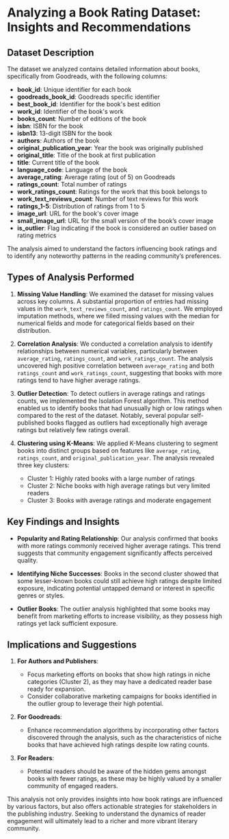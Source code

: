 # Analyzing a Book Rating Dataset: Insights and Recommendations

## Dataset Description
The dataset we analyzed contains detailed information about books, specifically from Goodreads, with the following columns:

- **book_id**: Unique identifier for each book
- **goodreads_book_id**: Goodreads specific identifier
- **best_book_id**: Identifier for the book's best edition
- **work_id**: Identifier of the book's work
- **books_count**: Number of editions of the book
- **isbn**: ISBN for the book
- **isbn13**: 13-digit ISBN for the book
- **authors**: Authors of the book
- **original_publication_year**: Year the book was originally published
- **original_title**: Title of the book at first publication
- **title**: Current title of the book
- **language_code**: Language of the book
- **average_rating**: Average rating (out of 5) on Goodreads
- **ratings_count**: Total number of ratings
- **work_ratings_count**: Ratings for the work that this book belongs to
- **work_text_reviews_count**: Number of text reviews for this work
- **ratings_1-5**: Distribution of ratings from 1 to 5
- **image_url**: URL for the book's cover image
- **small_image_url**: URL for the small version of the book’s cover image
- **is_outlier**: Flag indicating if the book is considered an outlier based on rating metrics

The analysis aimed to understand the factors influencing book ratings and to identify any noteworthy patterns in the reading community’s preferences.

## Types of Analysis Performed

1. **Missing Value Handling**:
   We examined the dataset for missing values across key columns. A substantial proportion of entries had missing values in the `work_text_reviews_count`, and `ratings_count`. We employed imputation methods, where we filled missing values with the median for numerical fields and mode for categorical fields based on their distribution.

2. **Correlation Analysis**:
   We conducted a correlation analysis to identify relationships between numerical variables, particularly between `average_rating`, `ratings_count`, and `work_ratings_count`. The analysis uncovered high positive correlation between `average_rating` and both `ratings_count` and `work_ratings_count`, suggesting that books with more ratings tend to have higher average ratings.

3. **Outlier Detection**:
   To detect outliers in average ratings and ratings counts, we implemented the Isolation Forest algorithm. This method enabled us to identify books that had unusually high or low ratings when compared to the rest of the dataset. Notably, several popular self-published books flagged as outliers had exceptionally high average ratings but relatively few ratings overall.

4. **Clustering using K-Means**:
   We applied K-Means clustering to segment books into distinct groups based on features like `average_rating`, `ratings_count`, and `original_publication_year`. The analysis revealed three key clusters: 
   
   - Cluster 1: Highly rated books with a large number of ratings
   - Cluster 2: Niche books with high average ratings but very limited readers
   - Cluster 3: Books with average ratings and moderate engagement

## Key Findings and Insights

- **Popularity and Rating Relationship**: Our analysis confirmed that books with more ratings commonly received higher average ratings. This trend suggests that community engagement significantly affects perceived quality.
  
- **Identifying Niche Successes**: Books in the second cluster showed that some lesser-known books could still achieve high ratings despite limited exposure, indicating potential untapped demand or interest in specific genres or styles.
  
- **Outlier Books**: The outlier analysis highlighted that some books may benefit from marketing efforts to increase visibility, as they possess high ratings yet lack sufficient exposure.

## Implications and Suggestions

1. **For Authors and Publishers**:
   - Focus marketing efforts on books that show high ratings in niche categories (Cluster 2), as they may have a dedicated reader base ready for expansion.
   - Consider collaborative marketing campaigns for books identified in the outlier group to leverage their high potential.

2. **For Goodreads**:
   - Enhance recommendation algorithms by incorporating other factors discovered through the analysis, such as the characteristics of niche books that have achieved high ratings despite low rating counts.

3. **For Readers**:
   - Potential readers should be aware of the hidden gems amongst books with fewer ratings, as these may be highly valued by a smaller community of engaged readers.

This analysis not only provides insights into how book ratings are influenced by various factors, but also offers actionable strategies for stakeholders in the publishing industry. Seeking to understand the dynamics of reader engagement will ultimately lead to a richer and more vibrant literary community.
